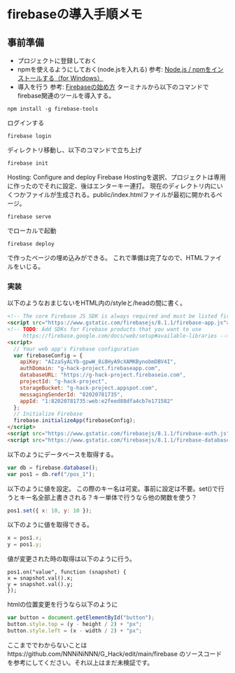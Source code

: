 # firebaseの導入手順メモ

## 事前準備
* プロジェクトに登録しておく
* npmを使えるようにしておく(node.jsを入れる)
参考: [Node.js / npmをインストールする（for Windows）](https://qiita.com/taiponrock/items/9001ae194571feb63a5e)
* 導入を行う
参考: [Firebaseの始め方](https://qiita.com/kohashi/items/43ea22f61ade45972881)
ターミナルから以下のコマンドでfirebase関連のツールを導入する。
```
npm install -g firebase-tools
```
ログインする
```
firebase login
```
ディレクトリ移動し、以下のコマンドで立ち上げ
```
firebase init
```
Hosting: Configure and deploy Firebase Hostingを選択、プロジェクトは専用に作ったのでそれに設定、後はエンターキー連打。
現在のディレクトリ内にいくつかファイルが生成される。public/index.htmlファイルが最初に開かれるページ。
```
firebase serve
```
でローカルで起動
```
firebase deploy
```
で作ったページの埋め込みができる。
これで準備は完了なので、HTMLファイルをいじる。
### 実装
以下のようなおまじないをHTML内の/styleと/headの間に書く。
```html
<!-- The core Firebase JS SDK is always required and must be listed first -->
<script src="https://www.gstatic.com/firebasejs/8.1.1/firebase-app.js"></script>
<!-- TODO: Add SDKs for Firebase products that you want to use
     https://firebase.google.com/docs/web/setup#available-libraries -->
<script>
  // Your web app's Firebase configuration
  var firebaseConfig = {
    apiKey: "AIzaSyALYb-gpwW_8i8HyA9cXAMKBynobmDBV4I",
    authDomain: "g-hack-project.firebaseapp.com",
    databaseURL: "https://g-hack-project.firebaseio.com",
    projectId: "g-hack-project",
    storageBucket: "g-hack-project.appspot.com",
    messagingSenderId: "82020781735",
    appId: "1:82020781735:web:e2feed88dfa4cb7e171582"
  };
  // Initialize Firebase
  firebase.initializeApp(firebaseConfig);
</script>
<script src="https://www.gstatic.com/firebasejs/8.1.1/firebase-auth.js"></script>
<script src="https://www.gstatic.com/firebasejs/8.1.1/firebase-database.js"></script>
```
以下のようにデータベースを取得する。
```javascript
var db = firebase.database();
var pos1 = db.ref("/pos_1");
```
以下のように値を設定。
この際のキー名は可変。事前に設定は不要。set()で行うとキー名全部上書きされる？キー単体で行うなら他の関数を使う？
```javascript
pos1.set({ x: 10, y: 10 });
```
以下のように値を取得できる。
```javascript
x = pos1.x;
y = pos1.y;
```
値が変更された時の取得は以下のように行う。
```javascipt
pos1.on("value", function (snapshot) {
x = snapshot.val().x;
y = snapshot.val().y;
});
```
htmlの位置変更を行うなら以下のように
```javascript
var button = document.getElementById("button");
button.style.top = (y - height / 2) + "px";
button.style.left = (x - width / 2) + "px";
```
ここまででわからないことはhttps://github.com/NNNiNiNNN/G_Hack/edit/main/firebase のソースコードを参考にしてください。それ以上はまだ未検証です。
